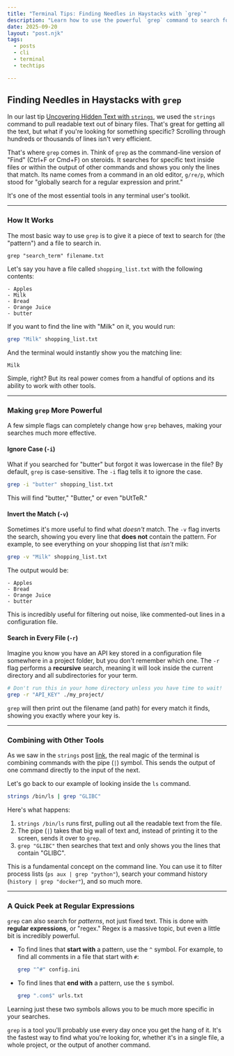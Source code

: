 ```yaml
---
title: "Terminal Tips: Finding Needles in Haystacks with `grep`"
description: "Learn how to use the powerful `grep` command to search for text within files and command outputs, making it easy to find exactly what you need."
date: 2025-09-20
layout: "post.njk"
tags:
  - posts
  - cli
  - terminal
  - techtips

---
```


## Finding Needles in Haystacks with `grep`

In our last tip [Uncovering Hidden Text with `strings`](/posts/Uncovering_Hidden_Text_with_strings/), we used the `strings` command to pull readable text out of binary files. That's great for getting all the text, but what if you're looking for something specific? Scrolling through hundreds or thousands of lines isn't very efficient.

That's where `grep` comes in. Think of `grep` as the command-line version of "Find" (Ctrl+F or Cmd+F) on steroids. It searches for specific text inside files or within the output of other commands and shows you only the lines that match. Its name comes from a command in an old editor, `g/re/p`, which stood for "globally search for a regular expression and print."

It's one of the most essential tools in any terminal user's toolkit.

-----

### How It Works

The most basic way to use `grep` is to give it a piece of text to search for (the "pattern") and a file to search in.

`grep "search_term" filename.txt`

Let's say you have a file called `shopping_list.txt` with the following contents:

```text
- Apples
- Milk
- Bread
- Orange Juice
- butter
```

If you want to find the line with "Milk" on it, you would run:

```bash
grep "Milk" shopping_list.txt
```

And the terminal would instantly show you the matching line:

```text
Milk
```

Simple, right? But its real power comes from a handful of options and its ability to work with other tools.

-----

### Making `grep` More Powerful

A few simple flags can completely change how `grep` behaves, making your searches much more effective.

#### Ignore Case (`-i`)

What if you searched for "butter" but forgot it was lowercase in the file? By default, `grep` is case-sensitive. The `-i` flag tells it to ignore the case.

```bash
grep -i "butter" shopping_list.txt
```

This will find "butter," "Butter," or even "bUtTeR."

#### Invert the Match (`-v`)

Sometimes it's more useful to find what *doesn't* match. The `-v` flag inverts the search, showing you every line that **does not** contain the pattern. For example, to see everything on your shopping list that *isn't* milk:

```bash
grep -v "Milk" shopping_list.txt
```

The output would be:

```text
- Apples
- Bread
- Orange Juice
- butter
```

This is incredibly useful for filtering out noise, like commented-out lines in a configuration file.

#### Search in Every File (`-r`)

Imagine you know you have an API key stored in a configuration file somewhere in a project folder, but you don't remember which one. The `-r` flag performs a **recursive** search, meaning it will look inside the current directory and all subdirectories for your term.

```bash
# Don't run this in your home directory unless you have time to wait!
grep -r "API_KEY" ./my_project/
```

`grep` will then print out the filename (and path) for every match it finds, showing you exactly where your key is.

-----

### Combining with Other Tools

As we saw in the `strings` post [link](/posts/uncovering_hidden_text_with_strings/), the real magic of the terminal is combining commands with the pipe (`|`) symbol. This sends the output of one command directly to the input of the next.

Let's go back to our example of looking inside the `ls` command.

```bash
strings /bin/ls | grep "GLIBC"
```

Here's what happens:

1.  `strings /bin/ls` runs first, pulling out all the readable text from the file.
2.  The pipe (`|`) takes that big wall of text and, instead of printing it to the screen, sends it over to `grep`.
3.  `grep "GLIBC"` then searches that text and only shows you the lines that contain "GLIBC".

This is a fundamental concept on the command line. You can use it to filter process lists (`ps aux | grep "python"`), search your command history (`history | grep "docker"`), and so much more.

-----

### A Quick Peek at Regular Expressions

`grep` can also search for *patterns*, not just fixed text. This is done with **regular expressions**, or "regex." Regex is a massive topic, but even a little bit is incredibly powerful.

  * To find lines that **start with** a pattern, use the `^` symbol. For example, to find all comments in a file that start with `#`:

    ```bash
    grep "^#" config.ini
    ```

  * To find lines that **end with** a pattern, use the `$` symbol.

    ```bash
    grep ".com$" urls.txt
    ```

Learning just these two symbols allows you to be much more specific in your searches.

`grep` is a tool you'll probably use every day once you get the hang of it. It's the fastest way to find what you're looking for, whether it's in a single file, a whole project, or the output of another command.
